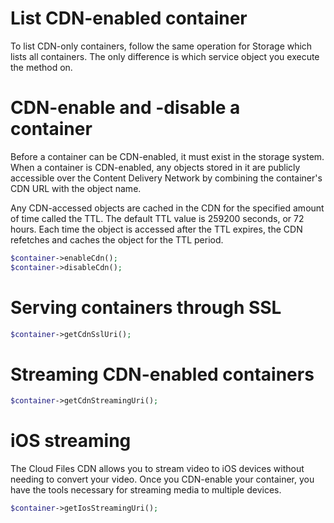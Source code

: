 # List CDN-enabled container

To list CDN-only containers, follow the same operation for Storage which lists all containers. The only difference is
which service object you execute the method on.

# CDN-enable and -disable a container

Before a container can be CDN-enabled, it must exist in the storage system. When a container is CDN-enabled, any objects
stored in it are publicly accessible over the Content Delivery Network by combining the container's CDN URL with the
object name.

Any CDN-accessed objects are cached in the CDN for the specified amount of time called the TTL. The default TTL value is
259200 seconds, or 72 hours. Each time the object is accessed after the TTL expires, the CDN refetches and caches the
object for the TTL period.

```php
$container->enableCdn();
$container->disableCdn();
```

# Serving containers through SSL

```php
$container->getCdnSslUri();
```

# Streaming CDN-enabled containers

```php
$container->getCdnStreamingUri();
```

# iOS streaming

The Cloud Files CDN allows you to stream video to iOS devices without needing to convert your video. Once you
CDN-enable your container, you have the tools necessary for streaming media to multiple devices.

```php
$container->getIosStreamingUri();
```
